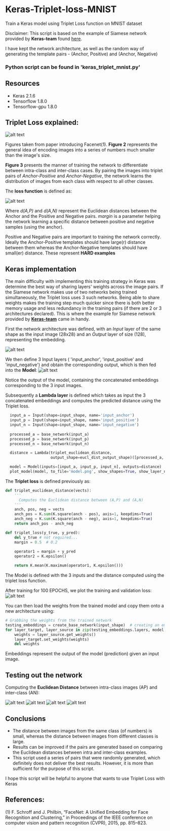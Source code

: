 # Keras-Triplet-loss-MNIST
Train a Keras model using Triplet Loss function on MNIST dataset

Disclaimer: This script is based on the example of Siamese network provided by **Keras-team** found [here](https://github.com/keras-team/keras/blob/master/examples/mnist_siamese.py).

I have kept the network architecture, as well as the random way of generating the template pairs - (Anchor, Positive) and (Anchor, Negative)

### Python script can be found in 'keras_triplet_mnist.py'

## Resources
* Keras 2.1.6
* Tensorflow 1.8.0
* Tensorflow-gpu 1.8.0

## Triplet Loss explained:
![alt text](triplet_loss_viz.png "Logo Title Text 1")

Figures taken from paper introducing Facenet(1). **Figure 2** represents the general idea of encoding images into a series of numbers much smaller than the image's size.

**Figure 3** presents the manner of training the network to differentiate between intra-class and inter-class cases. By pairing the images into triplet pairs of *Anchor-Positive* and *Anchor-Negative*, the network learns the distribution of images from each class with respect to all other classes.

The **loss function** is defined as:

![alt text](triplet_loss_function_2.png "Logo Title Text 1")

Where *d(A,P)* and *d(A,N)* represent the Euclidean distances between the Anchor and the Positive and Negative pairs. *margin* is a parameter helping the network learning a specific distance between positive and negative samples (using the anchor).  

Positive and Negative pairs are important to training the network correctly. Ideally the Anchor-Positive templates should have large(r) distance between them whereas the Anchor-Negative templates should have small(er) distance. These represent **HARD examples**

## Keras implementation
The main difficulty with implementing this training strategy in Keras was determine the best way of sharing layers' weights across the image pairs. If the Siamese network makes use of two networks being trained simultaneously, the Triplet loss uses 3 such networks. Being able to share weights makes the training step much quicker since there is both better memory usage and less redundancy in the training pairs (if there are 2 or 3 architectures declared). This is where the example for Siamese network provided by [**Keras-team**](https://github.com/keras-team/keras/blob/master/examples/mnist_siamese.py) came in handy.

First the network architecture was defined, with an *Input* layer of the same shape as the input image (28x28) and an *Output* layer of size (128), representing the embedding.

![alt text](base_network.png "Logo Title Text 1")

We then define 3 Input layers ( 'input_anchor', 'input_positive' and 'input_negative') and obtain the corresponding output, which is then fed into the **Model**:
![alt text](model.png "Logo Title Text 1")

Notice the output of the model, containing the concatenated embeddings corresponding to the 3 input images.

Subsequently a **Lambda layer** is defined which takes as input the 3 concatenated embeddings and computes the predicted distance using the Triplet loss.
```python
  input_a = Input(shape=input_shape, name='input_anchor')
  input_p = Input(shape=input_shape, name='input_positive')
  input_n = Input(shape=input_shape, name='input_negative')
    
  processed_a = base_network(input_a)
  processed_p = base_network(input_p)
  processed_n = base_network(input_n)

  distance = Lambda(triplet_euclidean_distance,
                    output_shape=eucl_dist_output_shape)([processed_a, processed_p, processed_n])

  model = Model(inputs=[input_a, input_p, input_n], outputs=distance)
  plot_model(model, to_file='model.png', show_shapes=True, show_layer_names=True)
```
The **Triplet loss** is defined previously as:
```python
def triplet_euclidean_distance(vects):
    '''
      Computes the Euclidean distance between (A,P) and (A,N)
    '''
    anch, pos, neg = vects
    anch_pos = K.sum(K.square(anch - pos), axis=1, keepdims=True)
    anch_neg = K.sum(K.square(anch - neg), axis=1, keepdims=True)
    return anch_pos - anch_neg

def triplet_loss(y_true, y_pred):
    del y_true # not required...
    margin = 0.5  # 0.2
    
    operator1 = margin + y_pred
    operator2 = K.epsilon()

    return K.mean(K.maximum(operator1, K.epsilon()))
```

The Model is defined with the 3 inputs and the distance computed using the triplet loss function.


After training for 100 EPOCHS, we plot the training and validation loss:
![alt text](train_validation_loss.png "Logo Title Text 1")

You can then load the weights from the trained model and copy them onto a new architecture using:
```python
# Grabbing the weights from the trained network
testing_embeddings = create_base_network(input_shape)  # creating an empty network
for layer_target, layer_source in zip(testing_embeddings.layers, model.layers[3].layers):
	weights = layer_source.get_weights()
	layer_target.set_weights(weights)
	del weights
```
Embeddings represent the output of the model (prediction) given an input image.


## Testing out the network
Computing the **Euclidean Distance** between intra-class images (AP) and inter-class (AN):

![alt text](easy_ex.png "Logo Title Text 1")
![alt text](easy_ex2.png "Logo Title Text 1")
![alt text](hard_ex.png "Logo Title Text 1")
![alt text](hard_ex2.png "Logo Title Text 1")


## Conclusions
* The distance between images from the same class (of numbers) is small, whereas the distance between images from different classes is large.
* Results can be improved if the pairs are generated based on comparing the Euclidean distances between intra and inter-class examples. 
* This script used a series of pairs that were randomly generated, which definitely does not deliver the best results. However, it is more than sufficient for the purpose of this script.

I hope this script will be helpful to anyone that wants to use Triplet Loss with Keras


## References:

(1) F. Schroff and J. Philbin, “FaceNet: A Unified Embedding for Face Recognition and Clustering,” in Proceedings of the IEEE conference on computer vision and pattern recognition (CVPR), 2015, pp. 815–823. 

